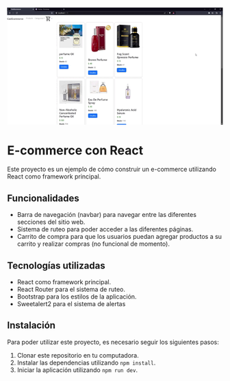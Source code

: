 ![Texto alternativo](cap.gif)


# E-commerce con React

Este proyecto es un ejemplo de cómo construir un e-commerce utilizando React como framework principal.

## Funcionalidades

- Barra de navegación (navbar) para navegar entre las diferentes secciones del sitio web.
- Sistema de ruteo para poder acceder a las diferentes páginas.
- Carrito de compra para que los usuarios puedan agregar productos a su carrito y realizar compras (no funcional de momento).

## Tecnologías utilizadas

- React como framework principal.
- React Router para el sistema de ruteo.
- Bootstrap para los estilos de la aplicación.
- Sweetalert2 para el sistema de alertas

## Instalación

Para poder utilizar este proyecto, es necesario seguir los siguientes pasos:

1. Clonar este repositorio en tu computadora.
2. Instalar las dependencias utilizando `npm install`.
3. Iniciar la aplicación utilizando `npm run dev`.

